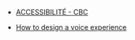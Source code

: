 
- [ACCESSIBILITÉ - CBC](https://cbcradiocanada.atlassian.net/wiki/spaces/RCR/pages/531005980/ACCESSIBILIT)

- [How to design a voice experience](https://www.bbc.co.uk/gel/guidelines/how-to-design-a-voice-experience)
  
